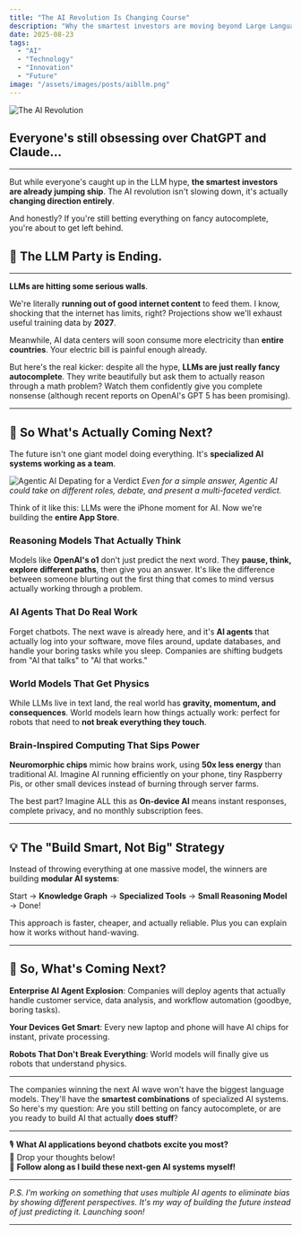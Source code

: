 ```yaml
---
title: "The AI Revolution Is Changing Course"
description: "Why the smartest investors are moving beyond Large Language Models."
date: 2025-08-23
tags:
  - "AI"
  - "Technology"
  - "Innovation"
  - "Future"
image: "/assets/images/posts/aibllm.png"
---
```


![The AI Revolution](/assets/images/posts/aibllm.png)

## Everyone's still obsessing over ChatGPT and Claude...
---
But while everyone's caught up in the LLM hype, **the smartest investors are already jumping ship**. 
The AI revolution isn't slowing down, it's actually **changing direction entirely**.

And honestly? If you're still betting everything on fancy autocomplete, you're about to get left behind.

## 🎈 **The LLM Party is Ending.**

---

**LLMs are hitting some serious walls**.

We're literally **running out of good internet content** to feed them. I know, shocking that the internet has limits, right? Projections show we'll exhaust useful training data by **2027**. 

Meanwhile, AI data centers will soon consume more electricity than **entire countries**. Your electric bill is painful enough already.

But here's the real kicker: despite all the hype, **LLMs are just really fancy autocomplete**. They write beautifully but ask them to actually reason through a math problem? Watch them confidently give you complete nonsense (although recent reports on OpenAI's GPT 5 has been promising).

---

## 🤔 **So What's Actually Coming Next?**

The future isn't one giant model doing everything. It's **specialized AI systems working as a team**. 

![Agentic AI Depating for a Verdict](/assets/images/posts/aibllm2.png)
*Even for a simple answer, Agentic AI could take on different roles, debate, and present a multi-faceted verdict.*

Think of it like this: LLMs were the iPhone moment for AI. Now we're building the **entire App Store**.

### **Reasoning Models That Actually Think**

Models like **OpenAI's o1** don't just predict the next word. They **pause, think, explore different paths**, then give you an answer. It's like the difference between someone blurting out the first thing that comes to mind versus actually working through a problem.

### **AI Agents That Do Real Work**

Forget chatbots. The next wave is already here, and it's **AI agents** that actually log into your software, move files around, update databases, and handle your boring tasks while you sleep. Companies are shifting budgets from "AI that talks" to "AI that works."

### **World Models That Get Physics**

While LLMs live in text land, the real world has **gravity, momentum, and consequences**. World models learn how things actually work: perfect for robots that need to **not break everything they touch**.

### **Brain-Inspired Computing That Sips Power**

**Neuromorphic chips** mimic how brains work, using **50x less energy** than traditional AI. Imagine AI running efficiently on your phone, tiny Raspberry Pis, or other small devices instead of burning through server farms.

The best part? Imagine ALL this as **On-device AI** means instant responses, complete privacy, and no monthly subscription fees.

---

## 💡 **The "Build Smart, Not Big" Strategy**

Instead of throwing everything at one massive model, the winners are building **modular AI systems**:

Start → **Knowledge Graph** → **Specialized Tools** → **Small Reasoning Model** → Done!

This approach is faster, cheaper, and actually reliable. Plus you can explain how it works without hand-waving.

---

## 🔮 **So, What's Coming Next?**

**Enterprise AI Agent Explosion**: Companies will deploy agents that actually handle customer service, data analysis, and workflow automation (goodbye, boring tasks).

**Your Devices Get Smart**: Every new laptop and phone will have AI chips for instant, private processing.

**Robots That Don't Break Everything**: World models will finally give us robots that understand physics.

---

The companies winning the next AI wave won't have the biggest language models. They'll have the **smartest combinations** of specialized AI systems.
So here's my question: Are you still betting on fancy autocomplete, or are you ready to build AI that actually **does stuff**?

---

🎙️ **What AI applications beyond chatbots excite you most?**  
💬 Drop your thoughts below!  
📲 **Follow along as I build these next-gen AI systems myself!**

---

*P.S. I'm working on something that uses multiple AI agents to eliminate bias by showing different perspectives. It's my way of building the future instead of just predicting it. Launching soon!*

---